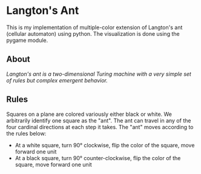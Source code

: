 # Langton's Ant
This is my implementation of multiple-color extension of Langton's ant (cellular automaton) using python. The visualization is done using the pygame module.

## About
*Langton's ant is a two-dimensional Turing machine with a very simple set of rules but complex emergent behavior.*

## Rules
Squares on a plane are colored variously either black or white. We arbitrarily identify one square as the "ant". The ant can travel in any of the four cardinal directions at each step it takes. The "ant" moves according to the rules below:

- At a white square, turn 90° clockwise, flip the color of the square, move forward one unit
- At a black square, turn 90° counter-clockwise, flip the color of the square, move forward one unit
